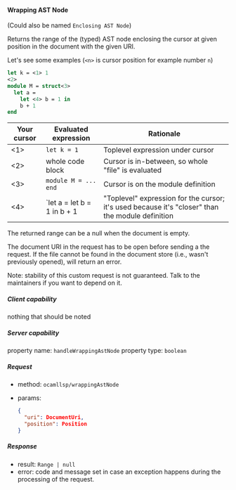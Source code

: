 #### Wrapping AST Node

(Could also be named `Enclosing AST Node`)

Returns the range of the (typed) AST node enclosing the cursor at given position in the document with the given URI.

Let's see some examples (`<n>` is
cursor position for example number `n`)

```ocaml
let k = <1> 1
<2>
module M = struct<3>
  let a =
    let <4> b = 1 in
    b + 1
end
```

| Your cursor | Evaluated expression        | Rationale                                                                                        |
| ----------- | --------------------------- | ------------------------------------------------------------------------------------------------ |
| <1>         | `let k = 1`                 | Toplevel expression under cursor                                                                 |
| <2>         | whole code block            | Cursor is in-between, so whole "file" is evaluated                                               |
| <3>         | `module M = ... end`        | Cursor is on the module definition                                                               |
| <4>         | `let a = let b = 1 in b + 1 | "Toplevel" expression for the cursor; it's used because it's "closer" than the module definition |

The returned range can be a null when the document is empty.

The document URI in the request has to be open before sending a the request. If the file cannot be found in the document store (i.e., wasn't previously opened), will return an error.

Note: stability of this custom request is not guaranteed. Talk to the maintainers if you want to depend on it.

##### Client capability

nothing that should be noted

##### Server capability

property name: `handleWrappingAstNode`
property type: `boolean`

##### Request

- method: `ocamllsp/wrappingAstNode`
- params:

  ```json
  {
    "uri": DocumentUri,
    "position": Position
  }
  ```

##### Response

- result: `Range | null`
- error: code and message set in case an exception happens during the processing of the request.
